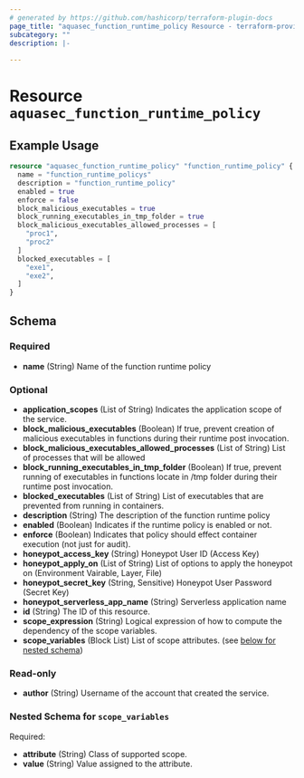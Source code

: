 ```yaml
---
# generated by https://github.com/hashicorp/terraform-plugin-docs
page_title: "aquasec_function_runtime_policy Resource - terraform-provider-aquasec"
subcategory: ""
description: |-
  
---
```


# Resource `aquasec_function_runtime_policy`



## Example Usage

```terraform
resource "aquasec_function_runtime_policy" "function_runtime_policy" {
  name = "function_runtime_policys"
  description = "function_runtime_policy"
  enabled = true
  enforce = false
  block_malicious_executables = true
  block_running_executables_in_tmp_folder = true
  block_malicious_executables_allowed_processes = [
    "proc1",
    "proc2"
  ]
  blocked_executables = [
    "exe1",
    "exe2",
  ]
}
```

<!-- schema generated by tfplugindocs -->
## Schema

### Required

- **name** (String) Name of the function runtime policy

### Optional

- **application_scopes** (List of String) Indicates the application scope of the service.
- **block_malicious_executables** (Boolean) If true, prevent creation of malicious executables in functions during their runtime post invocation.
- **block_malicious_executables_allowed_processes** (List of String) List of processes that will be allowed
- **block_running_executables_in_tmp_folder** (Boolean) If true, prevent running of executables in functions locate in /tmp folder during their runtime post invocation.
- **blocked_executables** (List of String) List of executables that are prevented from running in containers.
- **description** (String) The description of the function runtime policy
- **enabled** (Boolean) Indicates if the runtime policy is enabled or not.
- **enforce** (Boolean) Indicates that policy should effect container execution (not just for audit).
- **honeypot_access_key** (String) Honeypot User ID (Access Key)
- **honeypot_apply_on** (List of String) List of options to apply the honeypot on (Environment Vairable, Layer, File)
- **honeypot_secret_key** (String, Sensitive) Honeypot User Password (Secret Key)
- **honeypot_serverless_app_name** (String) Serverless application name
- **id** (String) The ID of this resource.
- **scope_expression** (String) Logical expression of how to compute the dependency of the scope variables.
- **scope_variables** (Block List) List of scope attributes. (see [below for nested schema](#nestedblock--scope_variables))

### Read-only

- **author** (String) Username of the account that created the service.

<a id="nestedblock--scope_variables"></a>
### Nested Schema for `scope_variables`

Required:

- **attribute** (String) Class of supported scope.
- **value** (String) Value assigned to the attribute.


